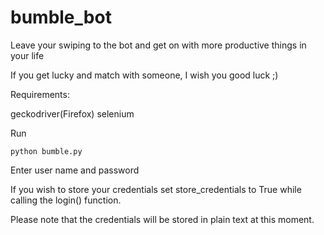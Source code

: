 # bumble_bot
Leave your swiping to the bot and get on with more productive things in your life

If you get lucky and match with someone, I wish you good luck ;)

Requirements:

geckodriver(Firefox)
selenium

Run

```
python bumble.py
```

Enter user name and password

If you wish to store your credentials set store_credentials to True while calling the login() function.

Please note that the credentials will be stored in plain text at this moment.
